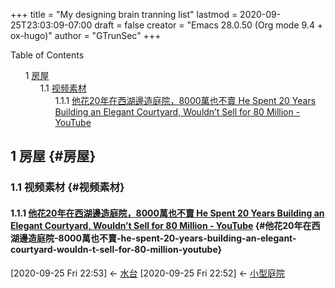 +++
title = "My designing brain tranning list"
lastmod = 2020-09-25T23:03:09-07:00
draft = false
creator = "Emacs 28.0.50 (Org mode 9.4 + ox-hugo)"
author = "GTrunSec"
+++

<style>
  .ox-hugo-toc ul {
    list-style: none;
  }
</style>
<div class="ox-hugo-toc toc">
<div></div>

<div class="heading">Table of Contents</div>

- <span class="section-num">1</span> [房屋](#房屋)
    - <span class="section-num">1.1</span> [视频素材](#视频素材)
        - <span class="section-num">1.1.1</span> [他花20年在西湖邊造庭院，8000萬也不賣 He Spent 20 Years Building an Elegant Courtyard, Wouldn’t Sell for 80 Million - YouTube](#他花20年在西湖邊造庭院-8000萬也不賣-he-spent-20-years-building-an-elegant-courtyard-wouldn-t-sell-for-80-million-youtube)

</div>
<!--endtoc-->



## <span class="section-num">1</span> 房屋 {#房屋}


### <span class="section-num">1.1</span> 视频素材 {#视频素材}


#### <span class="section-num">1.1.1</span> [他花20年在西湖邊造庭院，8000萬也不賣 He Spent 20 Years Building an Elegant Courtyard, Wouldn’t Sell for 80 Million - YouTube](https://www.youtube.com/watch?v=HwaWWcYsYyg) {#他花20年在西湖邊造庭院-8000萬也不賣-he-spent-20-years-building-an-elegant-courtyard-wouldn-t-sell-for-80-million-youtube}

<span class="timestamp-wrapper"><span class="timestamp">[2020-09-25 Fri 22:53] </span></span> <- [水台](design-photo.md)
<span class="timestamp-wrapper"><span class="timestamp">[2020-09-25 Fri 22:52] </span></span> <- [小型庭院](design-photo.md)
